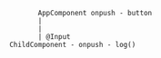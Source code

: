               AppComponent onpush - button
			   |
			   |
			   | @Input
	    ChildComponent - onpush - log()
